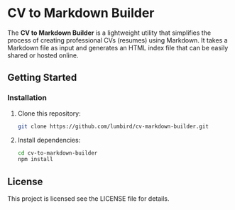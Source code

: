 # CV to Markdown Builder

The **CV to Markdown Builder** is a lightweight utility that simplifies the process of creating professional CVs (resumes) using Markdown. It takes a Markdown file as input and generates an HTML index file that can be easily shared or hosted online.


## Getting Started

### Installation

1. Clone this repository:

    ```bash
    git clone https://github.com/lumbird/cv-markdown-builder.git
    ```

2. Install dependencies:

    ```bash
    cd cv-to-markdown-builder
    npm install
    ```
## License

This project is licensed see the LICENSE file for details.

